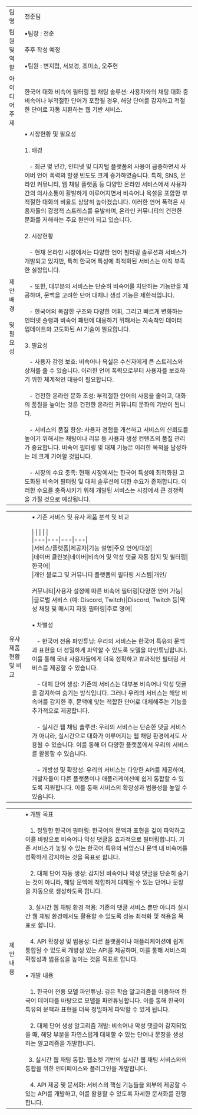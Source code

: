 |   |   |
|---|---|
|팀명|전준팀|
|팀원 및 역할|▪팀장 : 전준<br><br>추후 작성 예정<br><br>▪팀원 : 변지협, 서보경, 조미소, 오주현|
|아이디어 주제|한국어 대화 비속어 필터링 웹 채팅 솔루션: 사용자와의 채팅 대화 중 비속어나 부적절한 단어가 포함될 경우, 해당 단어를 감지하고 적절한 단어로 자동 치환하는 웹 기반 서비스.|
|제안 배경<br><br>및 필요성|▪ 시장현황 및 필요성<br><br>1. 배경<br><br>   - 최근 몇 년간, 인터넷 및 디지털 플랫폼의 사용이 급증하면서 사이버 언어 폭력의 발생 빈도도 크게 증가하였습니다. 특히, SNS, 온라인 커뮤니티, 웹 채팅 플랫폼 등 다양한 온라인 서비스에서 사용자 간의 의사소통이 활발하게 이루어지면서 비속어나 욕설을 포함한 부적절한 대화의 비율도 상당히 높아졌습니다. 이러한 언어 폭력은 사용자들의 감정적 스트레스를 유발하며, 온라인 커뮤니티의 건전한 문화를 저해하는 주요 원인이 되고 있습니다.<br><br>2. 시장현황<br><br>   - 현재 온라인 시장에서는 다양한 언어 필터링 솔루션과 서비스가 개발되고 있지만, 특히 한국어 특성에 최적화된 서비스는 아직 부족한 실정입니다.<br><br>   - 또한, 대부분의 서비스는 단순히 비속어를 차단하는 기능만을 제공하며, 문맥을 고려한 단어 대체나 생성 기능은 제한적입니다.<br><br>   - 한국어의 복잡한 구조와 다양한 어휘, 그리고 빠르게 변화하는 인터넷 슬랭과 비속어 패턴에 대응하기 위해서는 지속적인 데이터 업데이트와 고도화된 AI 기술이 필요합니다.<br><br>3. 필요성<br><br>   - 사용자 감정 보호: 비속어나 욕설은 수신자에게 큰 스트레스와 상처를 줄 수 있습니다. 이러한 언어 폭력으로부터 사용자를 보호하기 위한 체계적인 대응이 필요합니다.<br><br>   - 건전한 온라인 문화 조성: 부적절한 언어의 사용을 줄이고, 대화의 품질을 높이는 것은 건전한 온라인 커뮤니티 문화의 기반이 됩니다.<br><br>   - 서비스의 품질 향상: 사용자 경험을 개선하고 서비스의 신뢰도를 높이기 위해서는 채팅이나 리뷰 등 사용자 생성 컨텐츠의 품질 관리가 중요합니다. 비속어 필터링 및 대체 기능은 이러한 목적을 달성하는 데 크게 기여할 것입니다.<br><br>   - 시장의 수요 충족: 현재 시장에서는 한국어 특성에 최적화된 고도화된 비속어 필터링 및 대체 솔루션에 대한 수요가 존재합니다. 이러한 수요를 충족시키기 위해 개발된 서비스는 시장에서 큰 경쟁력을 가질 것으로 예상됩니다.|


|   |   |
|---|---|
|유사 제품 현황 및 비교|▪ 기존 서비스 및 유사 제품 분석 및 비교<br><br>\|   \|   \|   \|   \|<br>\|---\|---\|---\|---\|<br>\|서비스/플랫폼\|제공자\|기능 설명\|주요 언어/대상\|<br>\|네이버 클린봇\|네이버\|비속어 및 악성 댓글 자동 탐지 및 필터링\|한국어\|<br>\|개인 블로그 및 커뮤니티 플랫폼의 필터링 시스템\|개인/<br><br>커뮤니티\|사용자 설정에 따른 비속어 필터링\|다양한 언어 가능\|<br>\|글로벌 서비스 (예: Discord, Twitch)\|Discord, Twitch 등\|악성 채팅 및 메시지 자동 필터링\|주로 영어\|<br><br>▪ 차별성<br><br>   - 한국어 전용 파인튜닝: 우리의 서비스는 한국어 특유의 문맥과 표현을 더 정밀하게 파악할 수 있도록 모델을 파인튜닝합니다. 이를 통해 국내 사용자들에게 더욱 정확하고 효과적인 필터링 서비스를 제공할 수 있습니다.<br><br>   - 대체 단어 생성: 기존의 서비스는 대부분 비속어나 악성 댓글을 감지하여 숨기는 방식입니다. 그러나 우리의 서비스는 해당 비속어를 감지한 후, 문맥에 맞는 적합한 단어로 대체해주는 기능을 추가적으로 제공합니다.<br><br>   - 실시간 웹 채팅 솔루션: 우리의 서비스는 단순한 댓글 서비스가 아니라, 실시간으로 대화가 이루어지는 웹 채팅 환경에서도 사용될 수 있습니다. 이를 통해 더 다양한 플랫폼에서 우리의 서비스를 활용할 수 있습니다.<br><br>   - 개방성 및 확장성: 우리의 서비스는 다양한 API를 제공하여, 개발자들이 다른 플랫폼이나 애플리케이션에 쉽게 통합할 수 있도록 지원합니다. 이를 통해 서비스의 확장성과 범용성을 높일 수 있습니다.|

|   |   |
|---|---|
|제안 내용|▪ 개발 목표<br><br>   1. 정밀한 한국어 필터링: 한국어의 문맥과 표현을 깊이 파악하고 이를 바탕으로 비속어나 악성 댓글을 효과적으로 필터링합니다. 기존 서비스가 놓칠 수 있는 한국어 특유의 뉘앙스나 문맥 내 비속어를 정확하게 감지하는 것을 목표로 합니다.<br><br>   2. 대체 단어 자동 생성: 감지된 비속어나 악성 댓글을 단순히 숨기는 것이 아니라, 해당 문맥에 적합하게 대체될 수 있는 단어나 문장을 자동으로 생성하도록 합니다.<br><br>  3. 실시간 웹 채팅 환경 적용: 기존의 댓글 서비스 뿐만 아니라 실시간 웹 채팅 환경에서도 활용할 수 있도록 성능 최적화 및 적용을 목표로 합니다.<br><br>   4. API 확장성 및 범용성: 다른 플랫폼이나 애플리케이션에 쉽게 통합될 수 있도록 개방성 있는 API를 제공하며, 이를 통해 서비스의 확장성과 범용성을 높이는 것을 목표로 합니다.<br><br>▪ 개발 내용<br><br>   1. 한국어 전용 모델 파인튜닝: 깊은 학습 알고리즘을 이용하여 한국어 데이터를 바탕으로 모델을 파인튜닝합니다. 이를 통해 한국어 특유의 문맥과 표현을 더욱 정밀하게 파악할 수 있게 됩니다.<br><br>   2. 대체 단어 생성 알고리즘 개발: 비속어나 악성 댓글이 감지되었을 때, 해당 부분을 자연스럽게 대체할 수 있는 단어나 문장을 생성하는 알고리즘을 개발합니다.<br><br>  3. 실시간 웹 채팅 통합: 웹소켓 기반의 실시간 웹 채팅 서비스와의 통합을 위한 인터페이스와 플러그인을 개발합니다.<br><br>   4. API 제공 및 문서화: 서비스의 핵심 기능들을 외부에 제공할 수 있는 API를 개발하고, 이를 활용할 수 있도록 자세한 문서화를 진행합니다.|

